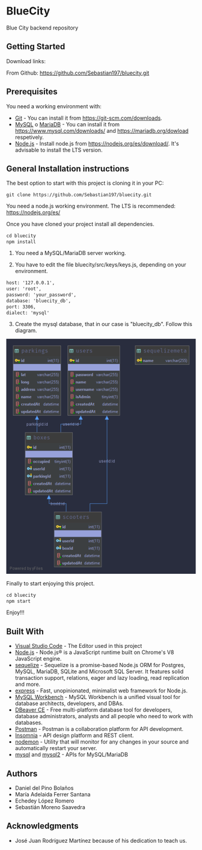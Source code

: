 # BlueCity

Blue City backend repository

## Getting Started

Download links:

From Github: https://github.com/Sebastian197/bluecity.git

## Prerequisites

You need a working environment with:
* [Git](https://git-scm.com) - You can install it from https://git-scm.com/downloads.
* [MySQL](https://www.mysql.com) o [MariaDB](https://mariadb.org) - You can install it from https://www.mysql.com/downloads/ and https://mariadb.org/dowload respetively.
* [Node.js](https://nodejs.org) - Install node.js from https://nodejs.org/es/download/. It's advisable to install the LTS version.

## General Installation instructions

The best option to start with this project is cloning it in your PC:

```
git clone https://github.com/Sebastian197/bluecity.git
```

You need a node.js working environment. The LTS is recommended: https://nodejs.org/es/

Once you have cloned your project install all dependencies.

```
cd bluecity
npm install
```

1. You need a MySQL/MariaDB server working.

2. You have to edit the file bluecity/src/keys/keys.js, depending on your environment.

```
host: '127.0.0.1',
user: 'root',
password: 'your_password',
database: 'bluecity_db',
port: 3306,
dialect: 'mysql'
```

3. Create the mysql database, that in our case is "bluecity_db". Follow this diagram.

![Diagram](https://github.com/Sebastian197/Bluecity/raw/master/Diagram.png)

Finally to start enjoying this project.

```
cd bluecity
npm start
```

Enjoy!!!

## Built With

* [Visual Studio Code](https://code.visualstudio.com/) - The Editor used in this project
* [Node.js](https://nodejs.org/) - Node.js® is a JavaScript runtime built on Chrome's V8 JavaScript engine.
* [sequelize](https://sequelize.org/) - Sequelize is a promise-based Node.js ORM for Postgres, MySQL, MariaDB, SQLite and Microsoft SQL Server. It features solid transaction support, relations, eager and lazy loading, read replication and more.
* [express](https://expressjs.com/) - Fast, unopinionated, minimalist web framework for Node.js.
* [MySQL Workbench](https://www.mysql.com/products/workbench/) - MySQL Workbench is a unified visual tool for database architects, developers, and DBAs.
* [DBeaver CE](https://dbeaver.io/) - Free multi-platform database tool for developers, database administrators, analysts and all people who need to work with databases.
* [Postman](https://www.postman.com/) - Postman is a collaboration platform for API development.
* [Insomnia](https://insomnia.rest/) - API design platform and REST client.
* [nodemon](https://nodemom.io) - Utility that will monitor for any changes in your source and automatically restart your server.
* [mysql](https://www.npmjs.com/package/mysql) and [mysql2](https://www.npmjs.com/package/mysql2) - APIs for MySQL/MariaDB

## Authors
* Daniel del Pino Bolaños
* María Adelaida Ferrer Santana
* Echedey López Romero
* Sebastián Moreno Saavedra

## Acknowledgments
* José Juan Rodríguez Martínez because of his dedication to teach us.
